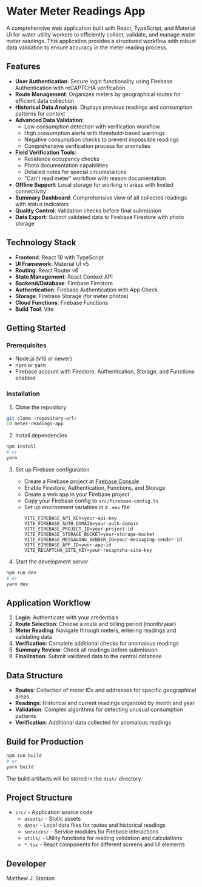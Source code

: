 # Water Meter Readings App

A comprehensive web application built with React, TypeScript, and Material UI for water utility workers to efficiently collect, validate, and manage water meter readings. This application provides a structured workflow with robust data validation to ensure accuracy in the meter reading process.

## Features

- **User Authentication**: Secure login functionality using Firebase Authentication with reCAPTCHA verification
- **Route Management**: Organizes meters by geographical routes for efficient data collection
- **Historical Data Analysis**: Displays previous readings and consumption patterns for context
- **Advanced Data Validation**:
  - Low consumption detection with verification workflow
  - High consumption alerts with threshold-based warnings
  - Negative consumption checks to prevent impossible readings
  - Comprehensive verification process for anomalies
- **Field Verification Tools**:
  - Residence occupancy checks
  - Photo documentation capabilities
  - Detailed notes for special circumstances
  - "Can't read meter" workflow with reason documentation
- **Offline Support**: Local storage for working in areas with limited connectivity
- **Summary Dashboard**: Comprehensive view of all collected readings with status indicators
- **Quality Control**: Validation checks before final submission
- **Data Export**: Submit validated data to Firebase Firestore with photo storage

## Technology Stack

- **Frontend**: React 18 with TypeScript
- **UI Framework**: Material UI v5
- **Routing**: React Router v6
- **State Management**: React Context API
- **Backend/Database**: Firebase Firestore
- **Authentication**: Firebase Authentication with App Check
- **Storage**: Firebase Storage (for meter photos)
- **Cloud Functions**: Firebase Functions
- **Build Tool**: Vite

## Getting Started

### Prerequisites

- Node.js (v16 or newer)
- npm or yarn
- Firebase account with Firestore, Authentication, Storage, and Functions enabled

### Installation

1. Clone the repository

```bash
git clone <repository-url>
cd meter-readings-app
```

2. Install dependencies

```bash
npm install
# or
yarn
```

3. Set up Firebase configuration

   - Create a Firebase project at [Firebase Console](https://console.firebase.google.com/)
   - Enable Firestore, Authentication, Functions, and Storage
   - Create a web app in your Firebase project
   - Copy your Firebase config to `src/firebase-config.ts`
   - Set up environment variables in a `.env` file:
     ```
     VITE_FIREBASE_API_KEY=your-api-key
     VITE_FIREBASE_AUTH_DOMAIN=your-auth-domain
     VITE_FIREBASE_PROJECT_ID=your-project-id
     VITE_FIREBASE_STORAGE_BUCKET=your-storage-bucket
     VITE_FIREBASE_MESSAGING_SENDER_ID=your-messaging-sender-id
     VITE_FIREBASE_APP_ID=your-app-id
     VITE_RECAPTCHA_SITE_KEY=your-recaptcha-site-key
     ```

4. Start the development server

```bash
npm run dev
# or
yarn dev
```

## Application Workflow

1. **Login**: Authenticate with your credentials
2. **Route Selection**: Choose a route and billing period (month/year)
3. **Meter Reading**: Navigate through meters, entering readings and validating data
4. **Verification**: Complete additional checks for anomalous readings
5. **Summary Review**: Check all readings before submission
6. **Finalization**: Submit validated data to the central database

## Data Structure

- **Routes**: Collection of meter IDs and addresses for specific geographical areas
- **Readings**: Historical and current readings organized by month and year
- **Validation**: Complex algorithms for detecting unusual consumption patterns
- **Verification**: Additional data collected for anomalous readings

## Build for Production

```bash
npm run build
# or
yarn build
```

The build artifacts will be stored in the `dist/` directory.

## Project Structure

- `src/` - Application source code
  - `assets/` - Static assets
  - `data/` - Local data files for routes and historical readings
  - `services/` - Service modules for Firebase interactions
  - `utils/` - Utility functions for reading validation and calculations
  - `*.tsx` - React components for different screens and UI elements

## Developer

Matthew J. Stanton
